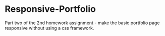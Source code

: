 # Responsive-Portfolio
Part two of the 2nd homework assignment - make the basic portfolio page responsive without using a css framework.
